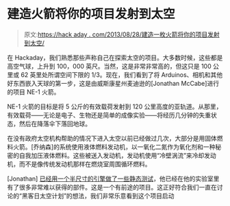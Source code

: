# 建造火箭将你的项目发射到太空

> 原文:[https://hack aday . com/2013/08/28/建造一枚火箭将你的项目发射到太空/](https://hackaday.com/2013/08/28/building-a-rocket-to-launch-your-project-into-space/)

在 Hackaday，我们熟悉那些声称自己在探索太空的项目。大多数时候，这些都是高空气球，上升到 100，000 英尺。当然，这是非常非常高的，但这只是 100 公里或 62 英里处所谓空间下限的 1/3。现在，我们看到了将 Arduinos、相机和其他好东西嵌入天球的第一步，这是由威斯康星州麦迪逊的[Jonathan McCabe]进行的项目 NE-1 火箭。

NE-1 火箭的目标是将 5 公斤的有效载荷发射到 120 公里高度的亚轨道。从那里，有效载荷——无论是电子、生物还是简单的成像实验——将经历几分钟的失重状态，然后在降落伞下落回地球。

在没有政府太空机构帮助的情况下进入太空以前已经做过几次，大部分是用固体燃料火箭。[乔纳森]的系统使用液体燃料发动机，以一氧化二氮作为氧化剂和一种秘密的自我加压液体燃料。这些被送入发动机，发动机使用“冷壁涡流”来冷却发动机，而不是像传统发动机那样在燃烧室周围循环燃料。

[Jonathan] [已经用一个半尺寸的引擎做了一些静态测试](http://rocketlaunchservice.com/)，他已经在他的实验室里有了很多非常难以获得的部件。这是一个有前途的项目。这正好符合我们一直在讨论的“黑客日太空计划”的想法，我们非常乐意看到这个项目启动